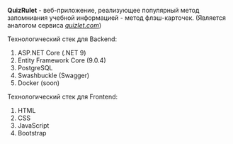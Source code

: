 **QuizRulet** - веб-приложение, реализующее популярный метод запомниания учебной информацией - метод флэш-карточек. (Является аналогом сервиса _[quizlet.com](https://quizlet.com/)_) 

Технологический стек для Backend:
1) ASP.NET Core (.NET 9)
2) Entity Framework Core (9.0.4)
3) PostgreSQL
4) Swashbuckle (Swagger)
5) Docker (soon)

Технологический стек для Frontend:
1) HTML
2) CSS
3) JavaScript
4) Bootstrap
